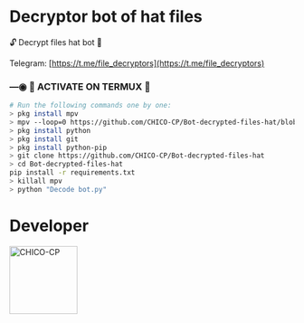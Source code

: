 # Decryptor bot of hat files
🔓 Decrypt files hat bot 🔑

Telegram: [https://t.me/file_decryptors](https://t.me/file_decryptors)

### —◉ 👾 ACTIVATE ON TERMUX 👾
```bash
# Run the following commands one by one:
> pkg install mpv
> mpv --loop=0 https://github.com/CHICO-CP/Bot-decrypted-files-hat/blob/main/AUD-20240102-WA0000.m4a &
> pkg install python
> pkg install git
> pkg install python-pip
> git clone https://github.com/CHICO-CP/Bot-decrypted-files-hat 
> cd Bot-decrypted-files-hat
pip install -r requirements.txt
> killall mpv  
> python "Decode bot.py"
```

# Developer 
<a href="https://github.com/CHICO-CP"><img src="https://github.com/CHICO-CP.png" width="120" height="120" alt="CHICO-CP"/></a>
